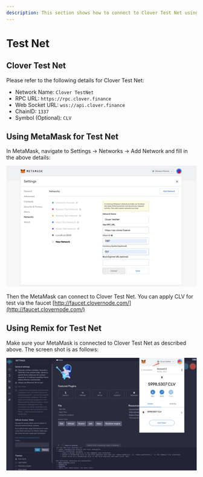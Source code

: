 ```yaml
---
description: This section shows how to connect to Clover Test Net using MetaMask or Remix
---
```


# Test Net

## Clover Test Net

Please refer to the following details for Clover Test Net:

* Network Name: `Clover TestNet`
* RPC URL: `https://rpc.clover.finance`
* Web Socket URL: `wss://api.clover.finance`
* ChainID: `1337`
* Symbol \(Optional\): `CLV`

## Using MetaMask for Test Net

In MetaMask, navigate to Settings -&gt; Networks -&gt; Add Network and fill in the above details:

![](../.gitbook/assets/testnet.jpg)

Then the MetaMask can connect to Clover Test Net. You can apply CLV for test via the faucet [http://faucet.clovernode.com/](http://faucet.clovernode.com/)

## Using Remix for Test Net

Make sure your MetaMask is connected to Clover Test Net as described above.  The screen shot is as follows:

![](../.gitbook/assets/remix.jpg)

